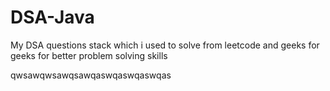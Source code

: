# DSA-Java


My DSA questions stack which i used to solve from leetcode and geeks for geeks for better problem solving skills



qwsawqwsawqsawqaswqaswqaswqas








